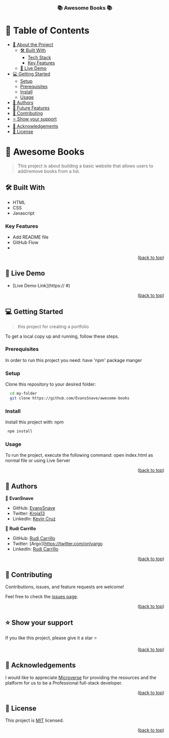<a name="readme-top"></a>

<div align="center">

  <h3><b>📚 Awesome Books 📚</b></h3>

</div>

<!-- TABLE OF CONTENTS -->
# 📗 Table of Contents

- [📖 About the Project](#about-project)
  - [🛠 Built With](#built-with)
    - [Tech Stack](#tech-stack)
    - [Key Features](#key-features)
  - [🚀 Live Demo](#live-demo)
- [💻 Getting Started](#getting-started)
  - [Setup](#setup)
  - [Prerequisites](#prerequisites)
  - [Install](#install)
  - [Usage](#usage)
- [👥 Authors](#authors)
- [🔭 Future Features](#future-features)
- [🤝 Contributing](#contributing)
- [⭐️ Show your support](#support)
- [🙏 Acknowledgements](#acknowledgements)
- [📝 License](#license)

<!-- PROJECT DESCRIPTION -->

# 📖 Awesome Books <a name="about-project"></a>

> This project is about building a basic website that allows users to add/remove books from a list.


## 🛠 Built With <a name="built-with"></a>
- HTML
- CSS
- Javascript

<!-- Features -->

### Key Features <a name="key-features"></a>

- Add README file
- GitHub Flow
- 


<p align="right">(<a href="#readme-top">back to top</a>)</p>

## 🚀 Live Demo <a name="live-demo"></a>

- [Live Demo Link](https:// #)

<p align="right">(<a href="#readme-top">back to top</a>)</p>


<!-- GETTING STARTED -->

## 💻 Getting Started <a name="getting-started"></a>

> this project for creating a portfolio

To get a local copy up and running, follow these steps.

### Prerequisites

In order to run this project you need: have 'npm' package manger 

### Setup

Clone this repository to your desired folder:


```sh
  cd my-folder
  git clone https://github.com/EvansSnave/awesome-books
```


### Install

Install this project with: npm

```sh
 npm install
```

### Usage

To run the project, execute the following command: open index.html as normal file or using Live Server

<p align="right">(<a href="#readme-top">back to top</a>)</p>

<!-- AUTHORS -->

## 👥 Authors <a name="authors"></a>

👤 **EvanSnave**

- GitHub: [EvansSnave](https://github.com/EvansSnave)
- Twitter: [Kroja13](https://twitter.com/Kroja13)
- LinkedIn: [Kevin Cruz](https://www.linkedin.com/in/kevin-cruz-25159a201/)

👤 **Rudi Carrillo**

- GitHub: [Rudi Carrillo](https://github.com/rudicarrilloypr)
- Twitter: [Argo](https://twitter.com/onlyargo
- LinkedIn: [Rudi Carrillo](https://www.linkedin.com/in/rudi-carrillo/)

<p align="right">(<a href="#readme-top">back to top</a>)</p>


<!-- CONTRIBUTING -->

## 🤝 Contributing <a name="contributing"></a>

Contributions, issues, and feature requests are welcome!

Feel free to check the [issues page](../../issues/).

<p align="right">(<a href="#readme-top">back to top</a>)</p>

<!-- SUPPORT -->

## ⭐️ Show your support <a name="support"></a>
If you like this project, please give it a star ⭐️

<p align="right">(<a href="#readme-top">back to top</a>)</p>

## 📖 Acknowledgements <a name="acknowledgements"></a>
I would like to appreciate <a href="https://www.microverse.org/">Microverse</a> for providing the resources and the platform for us to be a Professional full-stack developer.

<p align="right">(<a href="#readme-top">back to top</a>)</p>

## 📝 License <a name="license"></a>

This project is [MIT](./MIT.md) licensed.

<p align="right">(<a href="#readme-top">back to top</a>)</p>
